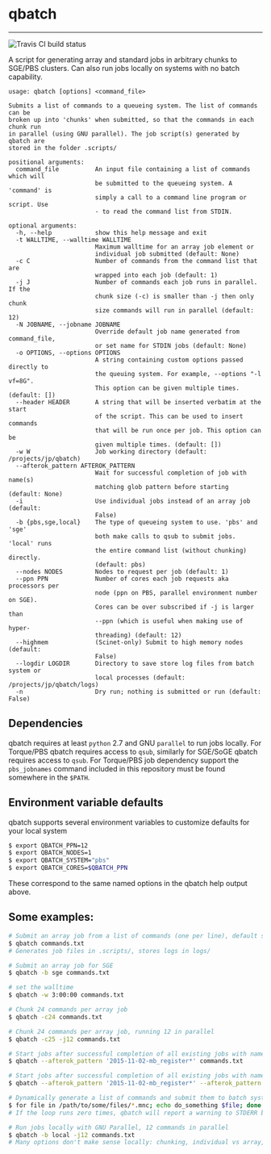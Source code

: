 # qbatch
--------------------------------------------------------------------------------

![Travis CI build status](https://travis-ci.org/pipitone/qbatch.svg?branch=master)

A script for generating array and standard jobs in arbitrary chunks to SGE/PBS clusters.
Can also run jobs locally on systems with no batch capability.

```
usage: qbatch [options] <command_file>

Submits a list of commands to a queueing system. The list of commands can be
broken up into 'chunks' when submitted, so that the commands in each chunk run
in parallel (using GNU parallel). The job script(s) generated by qbatch are
stored in the folder .scripts/

positional arguments:
  command_file          An input file containing a list of commands which will
                        be submitted to the queueing system. A 'command' is
                        simply a call to a command line program or script. Use
                        - to read the command list from STDIN.

optional arguments:
  -h, --help            show this help message and exit
  -t WALLTIME, --walltime WALLTIME
                        Maximum walltime for an array job element or
                        individual job submitted (default: None)
  -c C                  Number of commands from the command list that are
                        wrapped into each job (default: 1)
  -j J                  Number of commands each job runs in parallel. If the
                        chunk size (-c) is smaller than -j then only chunk
                        size commands will run in parallel (default: 12)
  -N JOBNAME, --jobname JOBNAME
                        Override default job name generated from command_file,
                        or set name for STDIN jobs (default: None)
  -o OPTIONS, --options OPTIONS
                        A string containing custom options passed directly to
                        the queuing system. For example, --options "-l vf=8G".
                        This option can be given multiple times. (default: [])
  --header HEADER       A string that will be inserted verbatim at the start
                        of the script. This can be used to insert commands
                        that will be run once per job. This option can be
                        given multiple times. (default: [])
  -w W                  Job working directory (default: /projects/jp/qbatch)
  --afterok_pattern AFTEROK_PATTERN
                        Wait for successful completion of job with name(s)
                        matching glob pattern before starting (default: None)
  -i                    Use individual jobs instead of an array job (default:
                        False)
  -b {pbs,sge,local}    The type of queueing system to use. 'pbs' and 'sge'
                        both make calls to qsub to submit jobs. 'local' runs
                        the entire command list (without chunking) directly.
                        (default: pbs)
  --nodes NODES         Nodes to request per job (default: 1)
  --ppn PPN             Number of cores each job requests aka processors per
                        node (ppn on PBS, parallel environment number on SGE).
                        Cores can be over subscribed if -j is larger than
                        --ppn (which is useful when making use of hyper-
                        threading) (default: 12)
  --highmem             (Scinet-only) Submit to high memory nodes (default:
                        False)
  --logdir LOGDIR       Directory to save store log files from batch system or
                        local processes (default: /projects/jp/qbatch/logs)
  -n                    Dry run; nothing is submitted or run (default: False)
```

## Dependencies
qbatch requires at least ``python`` 2.7 and GNU ``parallel`` to run jobs locally.
For Torque/PBS qbatch requires access to ``qsub``, similarly for SGE/SoGE qbatch
requires access to ``qsub``. For Torque/PBS job dependency support the ``pbs_jobnames``
command included in this repository must be found somewhere in the ``$PATH``.


## Environment variable defaults
qbatch supports several environment variables to customize defaults for your
local system

```sh
$ export QBATCH_PPN=12
$ export QBATCH_NODES=1
$ export QBATCH_SYSTEM="pbs"
$ export QBATCH_CORES=$QBATCH_PPN
```

These correspond to the same named options in the qbatch help output above.


## Some examples:
```sh
# Submit an array job from a list of commands (one per line), default settings
$ qbatch commands.txt
# Generates job files in .scripts/, stores logs in logs/

# Submit an array job for SGE
$ qbatch -b sge commands.txt

# set the walltime 
$ qbatch -w 3:00:00 commands.txt

# Chunk 24 commands per array job
$ qbatch -c24 commands.txt

# Chunk 24 commands per array job, running 12 in parallel
$ qbatch -c25 -j12 commands.txt

# Start jobs after successful completion of all existing jobs with names starting with "2015-11-02-mb_register"
$ qbatch --afterok_pattern '2015-11-02-mb_register*' commands.txt

# Start jobs after successful completion of all existing jobs with names starting with "2015-11-02-mb_register" and "2015-11-02-mb_resample"
$ qbatch --afterok_pattern '2015-11-02-mb_register*' --afterok_pattern '2015-11-02-mb_resample*' commands.txt

# Dynamically generate a list of commands and submit them to batch system
$ for file in /path/to/some/files/*.mnc; echo do_something $file; done | qbatch -N do_something_jobs -
# If the loop runs zero times, qbatch will report a warning to STDERR but exit successfully

# Run jobs locally with GNU Parallel, 12 commands in parallel
$ qbatch -b local -j12 commands.txt
# Many options don't make sense locally: chunking, individual vs array, nodes, ppn, highmem, and afterok_pattern are ignored
```
